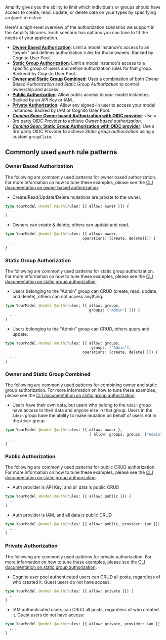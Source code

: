 Amplify gives you the ability to limit which individuals or groups should have access to create, read, update, or delete data on your types by specifying an `@auth` directive.

Here's a high-level overview of the authorization scenarios we support in the Amplify libraries. Each scenario has options you can tune to fit the needs of your application.

* [**Owner Based Authorization**](#owner-based-authorization): Limit a model instance's access to an "owner" and defines authorization rules for those owners. Backed by Cognito User Pool.
* [**Static Group Authorization**](#static-group-authorization): Limit a model instance's access to a specific group of users and define authorization rules for that group. Backend by Cognito User Pool.
* [**Owner and Static Group Combined**](#owner-and-static-group-combined): Uses a combination of both *Owner Based Authorization* and *Static Group Authorization* to control ownership and access.
* [**Public Authorization**](#public-authorization): Allow public access to your model instances. Backed by an API Key or IAM.
* [**Private Authorization**](#private-authorization): Allow any signed-in user to access your model instances. Backed by IAM or Cognito User Pool.
* [**_Coming Soon_: Owner based Authorization with OIDC provider**](#owner-based-authorization-with-oidc-provider): Use a 3rd party OIDC Provider to achieve *Owner based authorization*.
* [**_Coming Soon_: Static Group Authorization with OIDC provider**](#static-group-authorization-with-oidc-provider): Use a 3rd party OIDC Provider to achieve *Static group authorization* using a custom `groupClaim`.

## Commonly used `@auth` rule patterns

### Owner Based Authorization

The following are commonly used patterns for owner based authorization.  For more information on how to tune these examples, please see the [CLI documentation on owner based authorization](~/cli/graphql-transformer/auth.md#owner-authorization).

* Create/Read/Update/Delete mutations are private to the owner.
```graphql
type YourModel @model @auth(rules: [{ allow: owner }]) {
  ...
}
```

* Owners can create & delete; others can update and read.
```graphql
type YourModel @model @auth(rules: [{ allow: owner,
                                   operations: [create, delete]}]) {
  ...
}
```

### Static Group Authorization
The following are commonly used patterns for static group authorization.  For more information on how to tune these examples, please see the [CLI documentation on static group authorization](~/cli/graphql-transformer/auth.md#static-group-authorization).

* Users belonging to the "Admin" group can CRUD (create, read, update, and delete), others can not access anything.
```graphql
type YourModel @model @auth(rules: [{ allow: groups,
                                      groups: ["Admin"] }]) {
  ...
}
```

* Users belonging to the "Admin" group can CRUD, others query and update.
```graphql
type YourModel @model @auth(rules: [{ allow: groups,
                                       groups: ["Admin"],
                                   operations: [create, delete] }]) {
  ...
}
```

### Owner and Static Group Combined
The following are commonly used patterns for combining owner and static group authorization.  For more information on how to tune these examples, please see the [CLI documentation on static group authorization](~/cli/graphql-transformer/auth.md#static-group-authorization).

* Users have their own data, but users who belong to the `Admin` group have access to their data and anyone else in that group.  Users in the `Admin` group have the ability to make mutation on behalf of users not in the `Admin` group
```graphql
type YourModel @model @auth(rules: [{ allow: owner },
                                      { allow: groups, groups: ["Admin"]}]) {
  ...
}
```

### Public Authorization
The following are commonly used patterns for public CRUD authorization.  For more information on how to tune these examples, please see the [CLI documentation on static group authorization](~/cli/graphql-transformer/auth.md#static-group-authorization#public-authorization).

* Auth provider is API Key, and all data is public CRUD
```graphql
type YourModel @model @auth(rules: [{ allow: public }]) {
  ...
}
```

* Auth provider is IAM, and all data is public CRUD
```graphql
type YourModel @model @auth(rules: [{ allow: public, provider: iam }]) {
  ...
}
```

### Private Authorization
The following are commonly used patterns for private authorization. For more information on how to tune these examples, please see the [CLI documentation on static group authorization](~/cli/graphql-transformer/auth.md#static-group-authorization#private-authorization).

* Cognito user pool authenticated users can CRUD all posts, regardless of who created it. Guest users do not have access.
```graphql
type YourModel @model @auth(rules: [{ allow: private }]) {
  ...
}
```
* IAM authenticated users can CRUD all posts, regardless of who created it. Guest users do not have access:
```graphql
type YourModel @model @auth(rules: [{ allow: private, provider: iam }]) {
  ...
}
```
